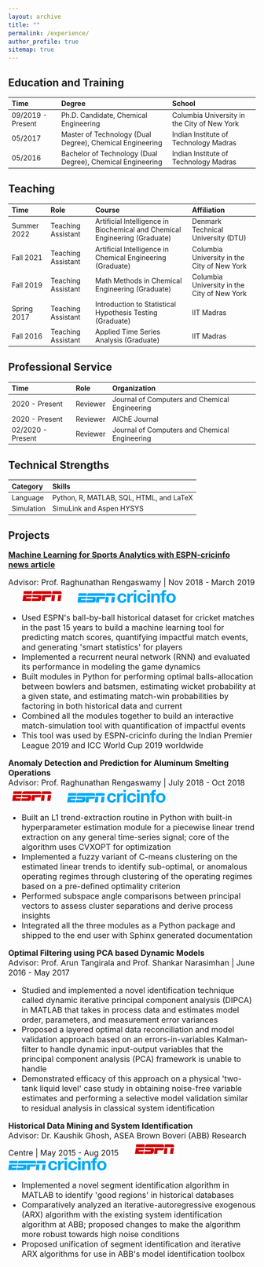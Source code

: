 ```yaml
---
layout: archive
title: ""
permalink: /experience/
author_profile: true
sitemap: true
---
```



## Education and Training

|Time|Degree|School|
|:-|:-|:-|
|09/2019 - Present | Ph.D. Candidate, Chemical Engineering | Columbia University in the City of New York
|05/2017|Master of Technology (Dual Degree), Chemical Engineering | Indian Institute of Technology Madras
|05/2016|Bachelor of Technology (Dual Degree), Chemical Engineering |Indian Institute of Technology Madras

## Teaching

|Time|Role|Course|Affiliation|
|:-|:-|:-|:-|
|Summer 2022|Teaching Assistant|Artificial Intelligence in Biochemical and Chemical Engineering (Graduate)|Denmark Technical University (DTU)|
|Fall 2021|Teaching Assistant|Artificial Intelligence in Chemical Engineering (Graduate)|Columbia University in the City of New York|
|Fall 2019|Teaching Assistant|Math Methods in Chemical Engineering (Graduate)|Columbia University in the City of New York|
|Spring 2017|Teaching Assistant| Introduction to Statistical Hypothesis Testing (Graduate)| IIT Madras|
|Fall 2016|Teaching Assistant|Applied Time Series Analysis (Graduate)|IIT Madras|

## Professional Service

|Time|Role|Organization|
|:-|:-|:-|
|2020 - Present|Reviewer|Journal of Computers and Chemical Engineering|
|2020 - Present|Reviewer|AIChE Journal|
|02/2020 - Present|Reviewer|Journal of Computers and Chemical Engineering|


## Technical Strengths

|Category|Skills|
|:-|:-|
|Language           |Python, R, MATLAB, SQL, HTML, and LaTeX|
|Simulation         |SimuLink and Aspen HYSYS|

## Projects

<!-- <font size="3"><b>Modeling Enhanced Enzyme Diffusion in the Presence of Substrates</b><br>
Advisor: Prof. Kyle Bishop | Sep 2019 - Nov 2019  
<ul>
<li>Modeled enhanced enzyme diffusion using a Bayesian data analysis framework in Python; used enzyme trajectories data obtained from single molecule imaging techniques for tracking enzyme movements </li>
<li> Evaluated possibility of anisotropic diffusion through a statistical hypothesis test using F-test on displacements </li>
<li>Proposed Markov-Chain Monte Carlo (MCMC) simulations combined with k-means clustering for modeling diffusion for the different enzyme oligomerization forms; obtained probabilistic distributions capturing uncertainty in the estimates </li>
<li> Demonstrated significant variations in diffusion coefficients across the possible oligomerization states of the enzyme </li>
</ul>
</font> -->

<font size="3"><b><a href='https://www.espncricinfo.com/story/_/id/26312451/launching-superstats,-new-language-cricket-analysis'> Machine Learning for Sports Analytics with ESPN-cricinfo</a> &emsp; <a href='https://www.espncricinfo.com/story/_/id/26312451/launching-superstats,-new-language-cricket-analysis'> news article</a> </b> <br>

Advisor: Prof. Raghunathan Rengaswamy | Nov 2018 - March 2019 &emsp;  <img style='vertical-align:bottom; display:inline;' src='../files/espn.png' width="95"> &emsp;  <img style='vertical-align:center; display:inline;' src='../files/espncricinfo.png' width="200"> 
<ul>
<li> Used ESPN's ball-by-ball historical dataset for cricket matches in the past 15 years to build a machine learning tool for predicting match scores, quantifying impactful match events, and generating 'smart statistics' for players </li>
<li> Implemented a recurrent neural network (RNN) and evaluated its performance in modeling the game dynamics </li>
<li> Built modules in Python for performing optimal balls-allocation between bowlers and batsmen, estimating wicket probability at a given state, and estimating match-win probabilities by factoring in both historical data and current </li>
<li> Combined all the modules together to build an interactive match-simulation tool with quantification of impactful events </li>
<li> This tool was used by ESPN-cricinfo during the Indian Premier League 2019 and ICC World Cup 2019 worldwide </li>
</ul>
</font>

<font size="3"><b>Anomaly Detection and Prediction for Aluminum Smelting Operations</b><br>
Advisor: Prof. Raghunathan Rengaswamy | July 2018 - Oct 2018 &emsp;  <img style='vertical-align:bottom; display:inline;' src='../files/espn.png' width="95"> &emsp;  <img style='vertical-align:center; display:inline;' src='../files/espncricinfo.png' width="200"> 
<ul>
<li> Built an L1 trend-extraction routine in Python with built-in hyperparameter estimation module for a piecewise linear trend extraction on any general time-series signal; core of the algorithm uses CVXOPT for optimization </li>
<li> Implemented a fuzzy variant of C-means clustering on the estimated linear trends to identify sub-optimal, or anomalous operating regimes through clustering of the operating regimes based on a pre-defined optimality criterion </li>
<li> Performed subspace angle comparisons between principal vectors to assess cluster separations and derive process insights </li>
<li> Integrated all the three modules as a Python package and shipped to the end user with Sphinx generated documentation </li>
</ul>
</font>

<font size="3"><b>Optimal Filtering using PCA based Dynamic Models</b><br>
Advisor: Prof. Arun Tangirala and Prof. Shankar Narasimhan | June 2016 - May 2017
<ul>
<li> Studied and implemented a novel identification technique called dynamic iterative principal component analysis (DIPCA) in MATLAB that takes in process data and estimates model order, parameters, and measurement error variances </li>
<li> Proposed a layered optimal data reconciliation and model validation approach based on an errors-in-variables Kalman-filter to handle dynamic input-output variables that the principal component analysis (PCA) framework is unable to handle </li>
<li> Demonstrated efficacy of this approach on a physical 'two-tank liquid level' case study in obtaining noise-free variable estimates and performing a selective model validation similar to residual analysis in classical system identification </li>
</ul>
</font>

<font size="3"> <b>Historical Data Mining and System Identification</b><br>
Advisor: Dr. Kaushik Ghosh, ASEA Brown Boveri (ABB) Research Centre | May 2015 - Aug 2015 &emsp;  <img style='vertical-align:bottom; display:inline;' src='../files/espn.png' width="95"> &emsp;  <img style='vertical-align:center; display:inline;' src='../files/espncricinfo.png' width="200"> 
<ul>
<li> Implemented a novel segment identification algorithm in MATLAB to identify 'good regions' in historical databases </li>
<li> Comparatively analyzed an iterative-autoregressive exogenous (ARX) algorithm with the existing system identification algorithm at ABB; proposed changes to make the algorithm more robust towards high noise conditions </li>
<li> Proposed unification of segment identification and iterative ARX algorithms for use in ABB's model identification toolbox </li>
</ul>
</font>

<!-- <font size="3"> <b>SARIMA modeling and Speech Data Analysis using Spectrogram</b><br>
Advisor: Prof. Arun Tangirala | July 2015 - Dec 2015
<ul>
<li> Modeled monthly measles cases reported in New York City for the last 44 years using R as a Seasonal ARIMA model </li>
<li> Implemented spectrogram approach in R to separate noise from an overlapping amplitude and frequency modulated signal </li>
</ul>
</font>
 -->

